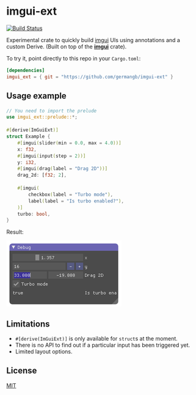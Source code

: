 # imgui-ext

[![Build Status](https://travis-ci.org/germangb/imgui-ext.svg?branch=master)](https://travis-ci.org/germangb/imgui-ext)

Experimental crate to quickly build [imgui] UIs using annotations and a custom Derive. (Built on top of the [**imgui**] crate).

To try it, point directly to this repo in your `Cargo.toml`:
```toml
[dependencies]
imgui_ext = { git = "https://github.com/germangb/imgui-ext" }
```

## Usage example

```rust
// You need to import the prelude
use imgui_ext::prelude::*;

#[derive(ImGuiExt)]
struct Example {
    #[imgui(slider(min = 0.0, max = 4.0))]
    x: f32,
    #[imgui(input(step = 2))]
    y: i32,
    #[imgui(drag(label = "Drag 2D"))]
    drag_2d: [f32; 2],

    #[imgui(
        checkbox(label = "Turbo mode"),
        label(label = "Is turbo enabled?"),
    )]
    turbo: bool,
}
```

Result:

![ui result][result]

## Limitations

* `#[derive(ImGuiExt)]` is only available for `struct`s at the moment.
* There is no API to find out if a particular input has been triggered yet.
* Limited layout options.

## License

[MIT]

[imgui]: https://github.com/ocornut/imgui
[**imgui**]: https://github.com/Gekkio/imgui-rs
[**example**]: example/src/ui.rs
[result]: assets/demo.png
[MIT]: LICENSE.md
